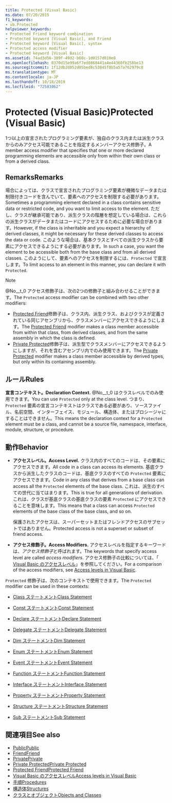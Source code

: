 ```yaml
---
title: Protected (Visual Basic)
ms.date: 07/20/2015
f1_keywords:
- vb.Protected
helpviewer_keywords:
- Protected Friend keyword combination
- Protected keyword [Visual Basic], and Friend
- Protected keyword [Visual Basic], syntax
- Protected access modifier
- Protected keyword [Visual Basic]
ms.assetid: 74ad3d56-309f-49d2-b60c-1d0157d010e8
ms.openlocfilehash: 8370d15e99a6f7ed0868441a4e44360fb258be13
ms.sourcegitcommit: 1f12db2d852d05bed8c53845f0b5a57a762979c8
ms.translationtype: MT
ms.contentlocale: ja-JP
ms.lasthandoff: 10/18/2019
ms.locfileid: "72583062"
---
```

# <a name="protected-visual-basic"></a><span data-ttu-id="36951-102">Protected (Visual Basic)</span><span class="sxs-lookup"><span data-stu-id="36951-102">Protected (Visual Basic)</span></span>

<span data-ttu-id="36951-103">1つ以上の宣言されたプログラミング要素が、独自のクラス内または派生クラスからのみアクセス可能であることを指定するメンバーアクセス修飾子。</span><span class="sxs-lookup"><span data-stu-id="36951-103">A member access modifier that specifies that one or more declared programming elements are accessible only from within their own class or from a derived class.</span></span>

## <a name="remarks"></a><span data-ttu-id="36951-104">Remarks</span><span class="sxs-lookup"><span data-stu-id="36951-104">Remarks</span></span>

<span data-ttu-id="36951-105">場合によっては、クラスで宣言されたプログラミング要素が機微なデータまたは制限付きコードを含んでいて、要素へのアクセスを制限する必要があります。</span><span class="sxs-lookup"><span data-stu-id="36951-105">Sometimes a programming element declared in a class contains sensitive data or restricted code, and you want to limit access to the element.</span></span> <span data-ttu-id="36951-106">ただし、クラスが継承可能であり、派生クラスの階層を想定している場合は、これらの派生クラスがデータまたはコードにアクセスするために必要な場合があります。</span><span class="sxs-lookup"><span data-stu-id="36951-106">However, if the class is inheritable and you expect a hierarchy of derived classes, it might be necessary for these derived classes to access the data or code.</span></span> <span data-ttu-id="36951-107">このような場合は、基本クラスとすべての派生クラスから要素にアクセスできるようにする必要があります。</span><span class="sxs-lookup"><span data-stu-id="36951-107">In such a case, you want the element to be accessible both from the base class and from all derived classes.</span></span> <span data-ttu-id="36951-108">このようにして、要素へのアクセスを制限するには、`Protected` で宣言します。</span><span class="sxs-lookup"><span data-stu-id="36951-108">To limit access to an element in this manner, you can declare it with `Protected`.</span></span>

> [!NOTE]
> <span data-ttu-id="36951-109">@No__t_0 アクセス修飾子は、次の2つの修飾子と組み合わせることができます。</span><span class="sxs-lookup"><span data-stu-id="36951-109">The `Protected` access modifier can be combined with two other modifiers:</span></span>
>
> - <span data-ttu-id="36951-110">[Protected Friend](protected-friend.md)修飾子は、クラス内、派生クラス、およびクラスが定義されている同じアセンブリから、クラスメンバーにアクセスできるようにします。</span><span class="sxs-lookup"><span data-stu-id="36951-110">The [Protected Friend](protected-friend.md) modifier makes a class member accessible from within that class, from derived classes, and from the same assembly in which the class is defined.</span></span>
> - <span data-ttu-id="36951-111">[Private Protected](private-protected.md)修飾子は、派生型でクラスメンバーにアクセスできるようにしますが、それを含むアセンブリ内でのみ使用できます。</span><span class="sxs-lookup"><span data-stu-id="36951-111">The [Private Protected](private-protected.md) modifier makes a class member accessible by derived types, but only within its containing assembly.</span></span>

## <a name="rules"></a><span data-ttu-id="36951-112">ルール</span><span class="sxs-lookup"><span data-stu-id="36951-112">Rules</span></span>

<span data-ttu-id="36951-113">**宣言コンテキスト。**</span><span class="sxs-lookup"><span data-stu-id="36951-113">**Declaration Context.**</span></span> <span data-ttu-id="36951-114">@No__t_0 はクラスレベルでのみ使用できます。</span><span class="sxs-lookup"><span data-stu-id="36951-114">You can use `Protected` only at the class level.</span></span> <span data-ttu-id="36951-115">つまり、`Protected` 要素の宣言コンテキストはクラスである必要があり、ソースファイル、名前空間、インターフェイス、モジュール、構造体、またはプロシージャにすることはできません。</span><span class="sxs-lookup"><span data-stu-id="36951-115">This means the declaration context for a `Protected` element must be a class, and cannot be a source file, namespace, interface, module, structure, or procedure.</span></span>

## <a name="behavior"></a><span data-ttu-id="36951-116">動作</span><span class="sxs-lookup"><span data-stu-id="36951-116">Behavior</span></span>

- <span data-ttu-id="36951-117">**アクセスレベル。**</span><span class="sxs-lookup"><span data-stu-id="36951-117">**Access Level.**</span></span> <span data-ttu-id="36951-118">クラス内のすべてのコードは、その要素にアクセスできます。</span><span class="sxs-lookup"><span data-stu-id="36951-118">All code in a class can access its elements.</span></span> <span data-ttu-id="36951-119">基底クラスから派生したクラスのコードは、基底クラスのすべての `Protected` 要素にアクセスできます。</span><span class="sxs-lookup"><span data-stu-id="36951-119">Code in any class that derives from a base class can access all the `Protected` elements of the base class.</span></span> <span data-ttu-id="36951-120">これは、派生のすべての世代に当てはまります。</span><span class="sxs-lookup"><span data-stu-id="36951-120">This is true for all generations of derivation.</span></span> <span data-ttu-id="36951-121">これは、クラスが基底クラスの基底クラスの要素 `Protected` にアクセスできることを意味します。</span><span class="sxs-lookup"><span data-stu-id="36951-121">This means that a class can access `Protected` elements of the base class of the base class, and so on.</span></span>

     <span data-ttu-id="36951-122">保護されたアクセスは、スーパーセットまたはフレンドアクセスのサブセットではありません。</span><span class="sxs-lookup"><span data-stu-id="36951-122">Protected access is not a superset or subset of friend access.</span></span>

- <span data-ttu-id="36951-123">**アクセス修飾子。**</span><span class="sxs-lookup"><span data-stu-id="36951-123">**Access Modifiers.**</span></span> <span data-ttu-id="36951-124">アクセスレベルを指定するキーワードは、*アクセス修飾子*と呼ばれます。</span><span class="sxs-lookup"><span data-stu-id="36951-124">The keywords that specify access level are called *access modifiers*.</span></span> <span data-ttu-id="36951-125">アクセス修飾子の比較については、「 [Visual Basic のアクセスレベル](../../../visual-basic/programming-guide/language-features/declared-elements/access-levels.md)」を参照してください。</span><span class="sxs-lookup"><span data-stu-id="36951-125">For a comparison of the access modifiers, see [Access levels in Visual Basic](../../../visual-basic/programming-guide/language-features/declared-elements/access-levels.md).</span></span>

<span data-ttu-id="36951-126">`Protected` 修飾子は、次のコンテキストで使用できます。</span><span class="sxs-lookup"><span data-stu-id="36951-126">The `Protected` modifier can be used in these contexts:</span></span>

- [<span data-ttu-id="36951-127">Class ステートメント</span><span class="sxs-lookup"><span data-stu-id="36951-127">Class Statement</span></span>](../../../visual-basic/language-reference/statements/class-statement.md)

- [<span data-ttu-id="36951-128">Const ステートメント</span><span class="sxs-lookup"><span data-stu-id="36951-128">Const Statement</span></span>](../../../visual-basic/language-reference/statements/const-statement.md)

- [<span data-ttu-id="36951-129">Declare ステートメント</span><span class="sxs-lookup"><span data-stu-id="36951-129">Declare Statement</span></span>](../../../visual-basic/language-reference/statements/declare-statement.md)

- [<span data-ttu-id="36951-130">Delegate ステートメント</span><span class="sxs-lookup"><span data-stu-id="36951-130">Delegate Statement</span></span>](../../../visual-basic/language-reference/statements/delegate-statement.md)

- [<span data-ttu-id="36951-131">Dim ステートメント</span><span class="sxs-lookup"><span data-stu-id="36951-131">Dim Statement</span></span>](../../../visual-basic/language-reference/statements/dim-statement.md)

- [<span data-ttu-id="36951-132">Enum ステートメント</span><span class="sxs-lookup"><span data-stu-id="36951-132">Enum Statement</span></span>](../../../visual-basic/language-reference/statements/enum-statement.md)

- [<span data-ttu-id="36951-133">Event ステートメント</span><span class="sxs-lookup"><span data-stu-id="36951-133">Event Statement</span></span>](../../../visual-basic/language-reference/statements/event-statement.md)

- [<span data-ttu-id="36951-134">Function ステートメント</span><span class="sxs-lookup"><span data-stu-id="36951-134">Function Statement</span></span>](../../../visual-basic/language-reference/statements/function-statement.md)

- [<span data-ttu-id="36951-135">Interface ステートメント</span><span class="sxs-lookup"><span data-stu-id="36951-135">Interface Statement</span></span>](../../../visual-basic/language-reference/statements/interface-statement.md)

- [<span data-ttu-id="36951-136">Property ステートメント</span><span class="sxs-lookup"><span data-stu-id="36951-136">Property Statement</span></span>](../../../visual-basic/language-reference/statements/property-statement.md)

- [<span data-ttu-id="36951-137">Structure ステートメント</span><span class="sxs-lookup"><span data-stu-id="36951-137">Structure Statement</span></span>](../../../visual-basic/language-reference/statements/structure-statement.md)

- [<span data-ttu-id="36951-138">Sub ステートメント</span><span class="sxs-lookup"><span data-stu-id="36951-138">Sub Statement</span></span>](../../../visual-basic/language-reference/statements/sub-statement.md)

## <a name="see-also"></a><span data-ttu-id="36951-139">関連項目</span><span class="sxs-lookup"><span data-stu-id="36951-139">See also</span></span>

- [<span data-ttu-id="36951-140">Public</span><span class="sxs-lookup"><span data-stu-id="36951-140">Public</span></span>](../../../visual-basic/language-reference/modifiers/public.md)
- [<span data-ttu-id="36951-141">Friend</span><span class="sxs-lookup"><span data-stu-id="36951-141">Friend</span></span>](../../../visual-basic/language-reference/modifiers/friend.md)
- [<span data-ttu-id="36951-142">Private</span><span class="sxs-lookup"><span data-stu-id="36951-142">Private</span></span>](../../../visual-basic/language-reference/modifiers/private.md)
- [<span data-ttu-id="36951-143">Private Protected</span><span class="sxs-lookup"><span data-stu-id="36951-143">Private Protected</span></span>](private-protected.md)
- [<span data-ttu-id="36951-144">Protected Friend</span><span class="sxs-lookup"><span data-stu-id="36951-144">Protected Friend</span></span>](protected-friend.md)
- [<span data-ttu-id="36951-145">Visual Basic のアクセスレベル</span><span class="sxs-lookup"><span data-stu-id="36951-145">Access levels in Visual Basic</span></span>](../../../visual-basic/programming-guide/language-features/declared-elements/access-levels.md)
- [<span data-ttu-id="36951-146">手順</span><span class="sxs-lookup"><span data-stu-id="36951-146">Procedures</span></span>](../../../visual-basic/programming-guide/language-features/procedures/index.md)
- [<span data-ttu-id="36951-147">構造体</span><span class="sxs-lookup"><span data-stu-id="36951-147">Structures</span></span>](../../../visual-basic/programming-guide/language-features/data-types/structures.md)
- [<span data-ttu-id="36951-148">クラスとオブジェクト</span><span class="sxs-lookup"><span data-stu-id="36951-148">Objects and Classes</span></span>](../../../visual-basic/programming-guide/language-features/objects-and-classes/index.md)
